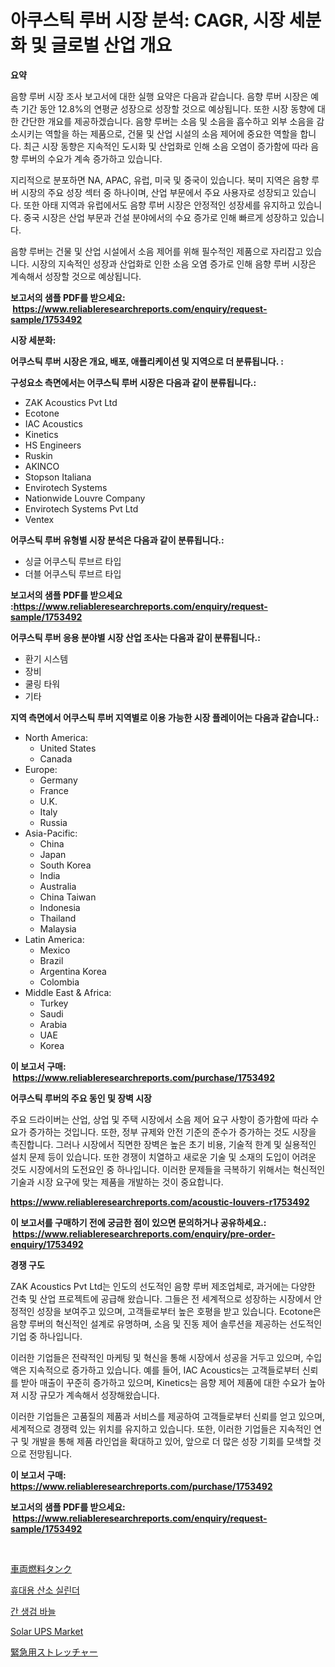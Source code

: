 <p><h1>아쿠스틱 루버 시장 분석: CAGR, 시장 세분화 및 글로벌 산업 개요</h1></p><p><strong>요약</strong></p>
<p><p>음향 루버 시장 조사 보고서에 대한 실행 요약은 다음과 같습니다. 음향 루버 시장은 예측 기간 동안 12.8%의 연평균 성장으로 성장할 것으로 예상됩니다. 또한 시장 동향에 대한 간단한 개요를 제공하겠습니다. 음향 루버는 소음 및 소음을 흡수하고 외부 소음을 감소시키는 역할을 하는 제품으로, 건물 및 산업 시설의 소음 제어에 중요한 역할을 합니다. 최근 시장 동향은 지속적인 도시화 및 산업화로 인해 소음 오염이 증가함에 따라 음향 루버의 수요가 계속 증가하고 있습니다. </p><p>지리적으로 분포하면 NA, APAC, 유럽, 미국 및 중국이 있습니다. 북미 지역은 음향 루버 시장의 주요 성장 섹터 중 하나이며, 산업 부문에서 주요 사용자로 성장되고 있습니다. 또한 아태 지역과 유럽에서도 음향 루버 시장은 안정적인 성장세를 유지하고 있습니다. 중국 시장은 산업 부문과 건설 분야에서의 수요 증가로 인해 빠르게 성장하고 있습니다. </p><p>음향 루버는 건물 및 산업 시설에서 소음 제어를 위해 필수적인 제품으로 자리잡고 있습니다. 시장의 지속적인 성장과 산업화로 인한 소음 오염 증가로 인해 음향 루버 시장은 계속해서 성장할 것으로 예상됩니다.</p></p>
<p><strong>보고서의 샘플 PDF를 받으세요: &nbsp;<a href="https://www.reliableresearchreports.com/enquiry/request-sample/1753492">https://www.reliableresearchreports.com/enquiry/request-sample/1753492</a></strong></p>
<p><strong>시장 세분화:</strong></p>
<p><strong> 어쿠스틱 루버 시장은 개요, 배포, 애플리케이션 및 지역으로 더 분류됩니다. :</strong></p>
<p><strong>구성요소 측면에서는 어쿠스틱 루버 시장은 다음과 같이 분류됩니다.:</strong></p>
<p><ul><li>ZAK Acoustics Pvt Ltd</li><li>Ecotone</li><li>IAC Acoustics</li><li>Kinetics</li><li>HS Engineers</li><li>Ruskin</li><li>AKINCO</li><li>Stopson Italiana</li><li>Envirotech Systems</li><li>Nationwide Louvre Company</li><li>Envirotech Systems Pvt Ltd</li><li>Ventex</li></ul></p>
<p><strong> 어쿠스틱 루버 유형별 시장 분석은 다음과 같이 분류됩니다.:</strong></p>
<p><ul><li>싱글 어쿠스틱 루브르 타입</li><li>더블 어쿠스틱 루브르 타입</li></ul></p>
<p><strong>보고서의 샘플 PDF를 받으세요 :<a href="https://www.reliableresearchreports.com/enquiry/request-sample/1753492">https://www.reliableresearchreports.com/enquiry/request-sample/1753492</a></strong></p>
<p><strong> 어쿠스틱 루버 응용 분야별 시장 산업 조사는 다음과 같이 분류됩니다.:</strong></p>
<p><ul><li>환기 시스템</li><li>장비</li><li>쿨링 타워</li><li>기타</li></ul></p>
<p><strong>지역 측면에서 어쿠스틱 루버 지역별로 이용 가능한 시장 플레이어는 다음과 같습니다.:</strong></p>
<p><ul>
    <li>
        North America:
        <ul>
            <li>United States</li>
            <li>Canada</li>
        </ul>
    </li>
    <li>
        Europe:
        <ul>
            <li>Germany</li>
            <li>France</li>
            <li>U.K.</li>
            <li>Italy</li>
            <li>Russia</li>
        </ul>
    </li>
    <li>
        Asia-Pacific:
        <ul>
            <li>China</li>
            <li>Japan</li>
            <li>South Korea</li>
            <li>India</li>
            <li>Australia</li>
            <li>China Taiwan</li>
            <li>Indonesia</li>
            <li>Thailand</li>
            <li>Malaysia</li>
        </ul>
    </li>
    <li>
        Latin America:
        <ul>
            <li>Mexico</li>
            <li>Brazil</li>
            <li>Argentina Korea</li>
            <li>Colombia</li>
        </ul>
    </li>
    <li>
        Middle East & Africa:
        <ul>
            <li>Turkey</li>
            <li>Saudi</li>
            <li>Arabia</li>
            <li>UAE</li>
            <li>Korea</li>
        </ul>
    </li>
    </ul></p>
<p><strong>이 보고서 구매: &nbsp;<a href="https://www.reliableresearchreports.com/purchase/1753492">https://www.reliableresearchreports.com/purchase/1753492</a></strong></p>
<p><strong>어쿠스틱 루버의 주요 동인 및 장벽 시장</strong></p>
<p><p>주요 드라이버는 산업, 상업 및 주택 시장에서 소음 제어 요구 사항이 증가함에 따라 수요가 증가하는 것입니다. 또한, 정부 규제와 안전 기준의 준수가 증가하는 것도 시장을 촉진합니다. 그러나 시장에서 직면한 장벽은 높은 초기 비용, 기술적 한계 및 실용적인 설치 문제 등이 있습니다. 또한 경쟁이 치열하고 새로운 기술 및 소재의 도입이 어려운 것도 시장에서의 도전요인 중 하나입니다. 이러한 문제들을 극복하기 위해서는 혁신적인 기술과 시장 요구에 맞는 제품을 개발하는 것이 중요합니다.</p></p>
<p><strong><a href="https://www.reliableresearchreports.com/acoustic-louvers-r1753492">https://www.reliableresearchreports.com/acoustic-louvers-r1753492</a></strong></p>
<p><strong>이 보고서를 구매하기 전에 궁금한 점이 있으면 문의하거나 공유하세요.: &nbsp;<a href="https://www.reliableresearchreports.com/enquiry/pre-order-enquiry/1753492">https://www.reliableresearchreports.com/enquiry/pre-order-enquiry/1753492</a></strong></p>
<p><strong>경쟁 구도</strong></p>
<p><p>ZAK Acoustics Pvt Ltd는 인도의 선도적인 음향 루버 제조업체로, 과거에는 다양한 건축 및 산업 프로젝트에 공급해 왔습니다. 그들은 전 세계적으로 성장하는 시장에서 안정적인 성장을 보여주고 있으며, 고객들로부터 높은 호평을 받고 있습니다. Ecotone은 음향 루버의 혁신적인 설계로 유명하며, 소음 및 진동 제어 솔루션을 제공하는 선도적인 기업 중 하나입니다. </p><p>이러한 기업들은 전략적인 마케팅 및 혁신을 통해 시장에서 성공을 거두고 있으며, 수입액은 지속적으로 증가하고 있습니다. 예를 들어, IAC Acoustics는 고객들로부터 신뢰를 받아 매출이 꾸준히 증가하고 있으며, Kinetics는 음향 제어 제품에 대한 수요가 높아져 시장 규모가 계속해서 성장해왔습니다. </p><p>이러한 기업들은 고품질의 제품과 서비스를 제공하여 고객들로부터 신뢰를 얻고 있으며, 세계적으로 경쟁력 있는 위치를 유지하고 있습니다. 또한, 이러한 기업들은 지속적인 연구 및 개발을 통해 제품 라인업을 확대하고 있어, 앞으로 더 많은 성장 기회를 모색할 것으로 전망됩니다.</p></p>
<p><strong>이 보고서 구매: &nbsp; <a href="https://www.reliableresearchreports.com/purchase/1753492">https://www.reliableresearchreports.com/purchase/1753492</a></strong></p>
<p><strong>보고서의 샘플 PDF를 받으세요: &nbsp;<a href="https://www.reliableresearchreports.com/enquiry/request-sample/1753492">https://www.reliableresearchreports.com/enquiry/request-sample/1753492</a></strong><strong></strong></p>
<p>&nbsp;</p>
<p><p><a href="https://medium.com/@nicolaseller56452023/%E8%87%AA%E5%8B%95%E8%BB%8A%E7%87%83%E6%96%99%E3%82%BF%E3%83%B3%E3%82%AF%E5%B8%82%E5%A0%B4%E3%81%AE%E5%88%86%E6%9E%90-%E3%82%B0%E3%83%AD%E3%83%BC%E3%83%90%E3%83%AB%E7%94%A3%E6%A5%AD%E3%81%AE%E5%B1%95%E6%9C%9B%E3%81%A8%E4%BA%88%E6%B8%AC-2024%E5%B9%B4%E3%81%8B%E3%82%892031%E5%B9%B4-ae5b7396d43d">車両燃料タンク</a></p><p><a href="https://medium.com/@dellkoepp03/%ED%9C%B4%EB%8C%80%EC%9A%A9-%EC%82%B0%EC%86%8C-%EC%8B%A4%EB%A6%B0%EB%8D%94-%EC%8B%9C%EC%9E%A5-%EC%8B%9C%EC%9E%A5-cagr-%EC%8B%9C%EC%9E%A5-%ED%8A%B8%EB%A0%8C%EB%93%9C-%EB%B0%8F-%EC%84%B1%EC%9E%A5-%EC%A0%84%EB%9E%B5%EC%97%90-%EB%8C%80%ED%95%9C-%ED%86%B5%EC%B0%B0%EB%A0%A5-df5676122cda">휴대용 산소 실린더</a></p><p><a href="https://medium.com/@seanturner6262/%EA%B0%84-%EC%83%9D%EC%B2%B4%EA%B2%80%EC%82%AC-%EB%B0%94%EB%8A%98-%EC%8B%9C%EC%9E%A5-%EC%8B%9C%EC%9E%A5-cagr-%EC%8B%9C%EC%9E%A5-%EB%8F%99%ED%96%A5-%EB%B0%8F-%EC%84%B1%EC%9E%A5-%EC%A0%84%EB%9E%B5%EC%97%90-%EB%8C%80%ED%95%9C-%ED%86%B5%EC%B0%B0%EB%A0%A5-40f91fcf3ee8">간 생검 바늘</a></p><p><a href="https://github.com/singletonthaxterkelliehr2df/Market-Research-Report-List-2/blob/main/solar-ups-market.md">Solar UPS Market</a></p><p><a href="https://medium.com/@wesleyeilly8796202/%E7%B7%8A%E6%80%A5%E6%8B%85%E6%9E%B6%E5%B8%82%E5%A0%B4-%E7%AB%B6%E4%BA%89%E5%88%86%E6%9E%90-%E5%B8%82%E5%A0%B4%E5%8B%95%E5%90%91-2031%E5%B9%B4%E3%81%BE%E3%81%A7%E3%81%AE%E4%BA%88%E6%B8%AC-1e59a2f5abf0">緊急用ストレッチャー</a></p></p>